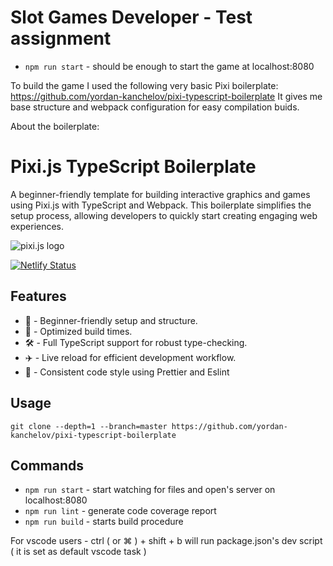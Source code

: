 # Slot Games Developer - Test assignment

- `npm run start` - should be enough to start the game at localhost:8080

To build the game I used the following very basic Pixi boilerplate: https://github.com/yordan-kanchelov/pixi-typescript-boilerplate
It gives me base structure and webpack configuration for easy compilation buids.


About the boilerplate: 

# Pixi.js TypeScript Boilerplate

A beginner-friendly template for building interactive graphics and games using Pixi.js with TypeScript and Webpack. This boilerplate simplifies the setup process, allowing developers to quickly start creating engaging web experiences.

![pixi.js logo](https://pixijs.download/pixijs-banner-no-version.png?v=1)

[![Netlify Status](https://api.netlify.com/api/v1/badges/14e7ef42-5c90-44c8-a7ec-0b6e20c59735/deploy-status)](https://pixi-typescript-boilerplate.netlify.app)

## Features

- 🔰 - Beginner-friendly setup and structure.
- 🚀 - Optimized build times.
- 🛠 - Full TypeScript support for robust type-checking.
- ✈️ - Live reload for efficient development workflow.
- 📝 - Consistent code style using Prettier and Eslint

## Usage

`git clone --depth=1 --branch=master https://github.com/yordan-kanchelov/pixi-typescript-boilerplate`

## Commands


- `npm run start` - start watching for files and open's server on localhost:8080
- `npm run lint` - generate code coverage report
- `npm run build` - starts build procedure

For vscode users - ctrl ( or ⌘ ) + shift + b will run package.json's dev script ( it is set as default vscode task )

